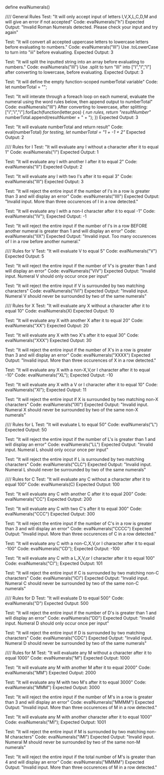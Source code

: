 define evalNumerals()

//// General Rules
Test: "It will only accept input of letters I,V,X,L,C,D,M and will give an error if not accepted"
Code: evalNumerals("h")
Expected Output: "Invalid Roman Numerals detected. Please check your input and try again"

Test: "It will convert all accepted uppercase letters to lowercase letters before evaluating to numbers."
Code: evalNumerals("III")
Use .toLowerCase to turn into "iii" before evaluating.
Expected Output: 3

Test: "It will split the inputted string into an array before evaluating to numbers."
Code: evalNumerals("III")
Use .split to turn "III" into ["I","I","I"] after converting to lowercase, before evaluating.
Expected Output: 3

Test: "It will define the empty function-scoped numberTotal variable"
Code: let numberTotal = "";

Test: "It will interate through a foreach loop on each numeral, evaluate the numeral using the word rules below, then append output to numberTotal"
Code: evalNumerals("III")
After converting to lowercase, after splitting: 
["i","i","i"].forEach(function(letter,pos) {
  *run rules, return "resultNumber"*
  numberTotal.append(resultNumber + " + ");
})
Expected Output: 3

Test: "It will evaluate numberTotal and return result"
Code: eval(numberTotal)
 *for testing, let numberTotal = "1 + -1 + 2"*
Expected Output: 2


//// Rules for I
Test: "It will evaluate any I without a character after it to equal 1"
Code: evalNumerals("I")
Expected Output: 1

Test: "It will evaluate any I with another I after it to equal 2"
Code: evalNumerals("II")
Expected Output: 2

Test: "It will evaluate any I with two I's after it to equal 3"
Code: evalNumerals("III")
Expected Output: 3

Test: "It will reject the entire input if the number of I's in a row is greater than 3 and will display an error"
Code: evalNumerals("IIII")
Expected Output: "Invalid input. More than three occurences of I in a row detected."

Test: "It will evaluate any I with a non-I character after it to equal -1"
Code: evalNumerals("IV");
Expected Output: -1

Test: "It will reject the entire input if the number of I's in a row BEFORE another numeral is greater than 1 and will display an error"
Code: evalNumerals("IIX")
Expected Output: "Invalid input. Too many occurences of I in a row before another numeral."


//// Rules for V
Test: "It will evaluate V to equal 5"
Code: evalNumerals("V")
Expected Output: 5

Test: "It will reject the entire input if the number of V's is greater than 1 and will display an error"
Code: evalNumerals("VIV")
Expected Output: "Invalid input. Numeral V should only occur once per input"

Test: "It will reject the entire input if V is surrounded by two matching characters"
Code: evalNumerals("IVI")
Expected Output: "Invalid input. Numeral V should never be surrounded by two of the same numerals"


//// Rules for X
Test: "It will evaluate any X without a character after it to equal 10"
Code: evalNumerals(X)
Expected Output: 10

Test: "It will evaluate any X with another X after it to equal 20"
Code: evalNumerals("XX")
Expected Output: 20

Test: "It will evaluate any X with two X's after it to equal 30"
Code: evalNumerals("XXX")
Expected Output: 30

Test: "It will reject the entire input if the number of X's in a row is greater than 3 and will display an error"
Code: evalNumerals("XXXX")
Expected Output: "Invalid input. More than three occurences of X in a row detected."

Test: "It will evaluate any X with a non-X,V,or I character after it to equal -10"
Code: evalNumerals("XL");
Expected Output: -10

Test: "It will evaluate any X with a V or I character after it to equal 10"
Code: evalNumerals("XI");
Expected Output: 11

Test: "It will reject the entire input if X is surrounded by two matching non-X characters"
Code: evalNumerals("IXI")
Expected Output: "Invalid input. Numeral X should never be surrounded by two of the same non-X numerals"


//// Rules for L
Test: "It will evaluate L to equal 50"
Code: evalNumerals("L")
Expected Output: 50

Test: "It will reject the entire input if the number of L's is greater than 1 and will display an error"
Code: evalNumerals("LL")
Expected Output: "Invalid input. Numeral L should only occur once per input"

Test: "It will reject the entire input if L is surrounded by two matching characters"
Code: evalNumerals("CLC")
Expected Output: "Invalid input. Numeral L should never be surrounded by two of the same numerals"


//// Rules for C
Test: "It will evaluate any C without a character after it to equal 100"
Code: evalNumerals(C)
Expected Output: 100

Test: "It will evaluate any C with another C after it to equal 200"
Code: evalNumerals("CC")
Expected Output: 200

Test: "It will evaluate any C with two C's after it to equal 300"
Code: evalNumerals("CCC")
Expected Output: 300

Test: "It will reject the entire input if the number of C's in a row is greater than 3 and will display an error"
Code: evalNumerals("CCCC")
Expected Output: "Invalid input. More than three occurences of C in a row detected."

Test: "It will evaluate any C with a non-C,X,V,or I character after it to equal -100"
Code: evalNumerals("CD");
Expected Output: -100

Test: "It will evaluate any C with a L,X,V,or I character after it to equal 100"
Code: evalNumerals("CI");
Expected Output: 101

Test: "It will reject the entire input if C is surrounded by two matching non-C characters"
Code: evalNumerals("ICI")
Expected Output: "Invalid input. Numeral C should never be surrounded by two of the same non-C numerals"


//// Rules for D
Test: "It will evaluate D to equal 500"
Code: evalNumerals("D")
Expected Output: 500

Test: "It will reject the entire input if the number of D's is greater than 1 and will display an error"
Code: evalNumerals("DD")
Expected Output: "Invalid input. Numeral D should only occur once per input"

Test: "It will reject the entire input if D is surrounded by two matching characters"
Code: evalNumerals("CDC")
Expected Output: "Invalid input. Numeral D should never be surrounded by two of the same numerals"


//// Rules for M
Test: "It will evaluate any M without a character after it to equal 1000"
Code: evalNumerals("M")
Expected Output: 1000

Test: "It will evaluate any M with another M after it to equal 2000"
Code: evalNumerals("MM")
Expected Output: 2000

Test: "It will evaluate any M with two M's after it to equal 3000"
Code: evalNumerals("MMM")
Expected Output: 3000

Test: "It will reject the entire input if the number of M's in a row is greater than 3 and will display an error"
Code: evalNumerals("MMMM")
Expected Output: "Invalid input. More than three occurences of M in a row detected."

Test: "It will evaluate any M with another character after it to equal 1000"
Code: evalNumerals("MI");
Expected Output: 1001

Test: "It will reject the entire input if M is surrounded by two matching non-M characters"
Code: evalNumerals("IMI")
Expected Output: "Invalid input. Numeral M should never be surrounded by two of the same non-M numerals"

Test: "It will reject the entire input if the total number of M's is greater than 4 and will display an error"
Code: evalNumerals("MMMM")
Expected Output: "Invalid input. More than three occurences of M in a row detected."